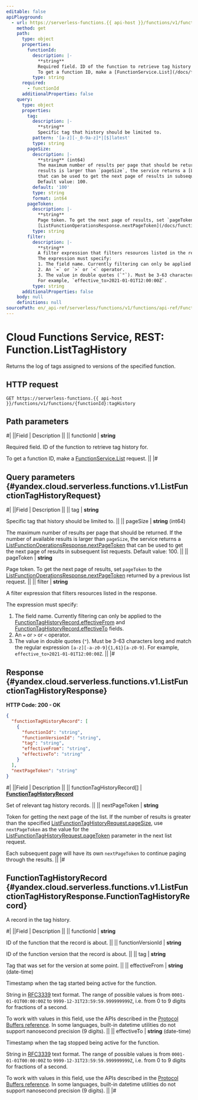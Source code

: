 ```yaml
---
editable: false
apiPlayground:
  - url: https://serverless-functions.{{ api-host }}/functions/v1/functions/{functionId}:tagHistory
    method: get
    path:
      type: object
      properties:
        functionId:
          description: |-
            **string**
            Required field. ID of the function to retrieve tag history for.
            To get a function ID, make a [FunctionService.List](/docs/functions/functions/api-ref/Function/list#List) request.
          type: string
      required:
        - functionId
      additionalProperties: false
    query:
      type: object
      properties:
        tag:
          description: |-
            **string**
            Specific tag that history should be limited to.
          pattern: '[a-z][-_0-9a-z]*|[$]latest'
          type: string
        pageSize:
          description: |-
            **string** (int64)
            The maximum number of results per page that should be returned. If the number of available
            results is larger than `pageSize`, the service returns a [ListFunctionOperationsResponse.nextPageToken](/docs/functions/functions/api-ref/Function/listOperations#yandex.cloud.serverless.functions.v1.ListFunctionOperationsResponse)
            that can be used to get the next page of results in subsequent list requests.
            Default value: 100.
          default: '100'
          type: string
          format: int64
        pageToken:
          description: |-
            **string**
            Page token. To get the next page of results, set `pageToken` to the
            [ListFunctionOperationsResponse.nextPageToken](/docs/functions/functions/api-ref/Function/listOperations#yandex.cloud.serverless.functions.v1.ListFunctionOperationsResponse) returned by a previous list request.
          type: string
        filter:
          description: |-
            **string**
            A filter expression that filters resources listed in the response.
            The expression must specify:
            1. The field name. Currently filtering can only be applied to the [FunctionTagHistoryRecord.effectiveFrom](#yandex.cloud.serverless.functions.v1.ListFunctionTagHistoryResponse.FunctionTagHistoryRecord) and [FunctionTagHistoryRecord.effectiveTo](#yandex.cloud.serverless.functions.v1.ListFunctionTagHistoryResponse.FunctionTagHistoryRecord) fields.
            2. An `=` or `>` or `<` operator.
            3. The value in double quotes (`"`). Must be 3-63 characters long and match the regular expression `[a-z][-a-z0-9]{1,61}[a-z0-9]`.
            For example, `effective_to>2021-01-01T12:00:00Z`.
          type: string
      additionalProperties: false
    body: null
    definitions: null
sourcePath: en/_api-ref/serverless/functions/v1/functions/api-ref/Function/listTagHistory.md
---
```


# Cloud Functions Service, REST: Function.ListTagHistory

Returns the log of tags assigned to versions of the specified function.

## HTTP request

```
GET https://serverless-functions.{{ api-host }}/functions/v1/functions/{functionId}:tagHistory
```

## Path parameters

#|
||Field | Description ||
|| functionId | **string**

Required field. ID of the function to retrieve tag history for.

To get a function ID, make a [FunctionService.List](/docs/functions/functions/api-ref/Function/list#List) request. ||
|#

## Query parameters {#yandex.cloud.serverless.functions.v1.ListFunctionTagHistoryRequest}

#|
||Field | Description ||
|| tag | **string**

Specific tag that history should be limited to. ||
|| pageSize | **string** (int64)

The maximum number of results per page that should be returned. If the number of available
results is larger than `pageSize`, the service returns a [ListFunctionOperationsResponse.nextPageToken](/docs/functions/functions/api-ref/Function/listOperations#yandex.cloud.serverless.functions.v1.ListFunctionOperationsResponse)
that can be used to get the next page of results in subsequent list requests.
Default value: 100. ||
|| pageToken | **string**

Page token. To get the next page of results, set `pageToken` to the
[ListFunctionOperationsResponse.nextPageToken](/docs/functions/functions/api-ref/Function/listOperations#yandex.cloud.serverless.functions.v1.ListFunctionOperationsResponse) returned by a previous list request. ||
|| filter | **string**

A filter expression that filters resources listed in the response.

The expression must specify:
1. The field name. Currently filtering can only be applied to the [FunctionTagHistoryRecord.effectiveFrom](#yandex.cloud.serverless.functions.v1.ListFunctionTagHistoryResponse.FunctionTagHistoryRecord) and [FunctionTagHistoryRecord.effectiveTo](#yandex.cloud.serverless.functions.v1.ListFunctionTagHistoryResponse.FunctionTagHistoryRecord) fields.
2. An `=` or `>` or `<` operator.
3. The value in double quotes (`"`). Must be 3-63 characters long and match the regular expression `[a-z][-a-z0-9]{1,61}[a-z0-9]`.
For example, `effective_to>2021-01-01T12:00:00Z`. ||
|#

## Response {#yandex.cloud.serverless.functions.v1.ListFunctionTagHistoryResponse}

**HTTP Code: 200 - OK**

```json
{
  "functionTagHistoryRecord": [
    {
      "functionId": "string",
      "functionVersionId": "string",
      "tag": "string",
      "effectiveFrom": "string",
      "effectiveTo": "string"
    }
  ],
  "nextPageToken": "string"
}
```

#|
||Field | Description ||
|| functionTagHistoryRecord[] | **[FunctionTagHistoryRecord](#yandex.cloud.serverless.functions.v1.ListFunctionTagHistoryResponse.FunctionTagHistoryRecord)**

Set of relevant tag history records. ||
|| nextPageToken | **string**

Token for getting the next page of the list. If the number of results is greater than
the specified [ListFunctionTagHistoryRequest.pageSize](#yandex.cloud.serverless.functions.v1.ListFunctionTagHistoryRequest), use `nextPageToken` as the value
for the [ListFunctionTagHistoryRequest.pageToken](#yandex.cloud.serverless.functions.v1.ListFunctionTagHistoryRequest) parameter in the next list request.

Each subsequent page will have its own `nextPageToken` to continue paging through the results. ||
|#

## FunctionTagHistoryRecord {#yandex.cloud.serverless.functions.v1.ListFunctionTagHistoryResponse.FunctionTagHistoryRecord}

A record in the tag history.

#|
||Field | Description ||
|| functionId | **string**

ID of the function that the record is about. ||
|| functionVersionId | **string**

ID of the function version that the record is about. ||
|| tag | **string**

Tag that was set for the version at some point. ||
|| effectiveFrom | **string** (date-time)

Timestamp when the tag started being active for the function.

String in [RFC3339](https://www.ietf.org/rfc/rfc3339.txt) text format. The range of possible values is from
`0001-01-01T00:00:00Z` to `9999-12-31T23:59:59.999999999Z`, i.e. from 0 to 9 digits for fractions of a second.

To work with values in this field, use the APIs described in the
[Protocol Buffers reference](https://developers.google.com/protocol-buffers/docs/reference/overview).
In some languages, built-in datetime utilities do not support nanosecond precision (9 digits). ||
|| effectiveTo | **string** (date-time)

Timestamp when the tag stopped being active for the function.

String in [RFC3339](https://www.ietf.org/rfc/rfc3339.txt) text format. The range of possible values is from
`0001-01-01T00:00:00Z` to `9999-12-31T23:59:59.999999999Z`, i.e. from 0 to 9 digits for fractions of a second.

To work with values in this field, use the APIs described in the
[Protocol Buffers reference](https://developers.google.com/protocol-buffers/docs/reference/overview).
In some languages, built-in datetime utilities do not support nanosecond precision (9 digits). ||
|#